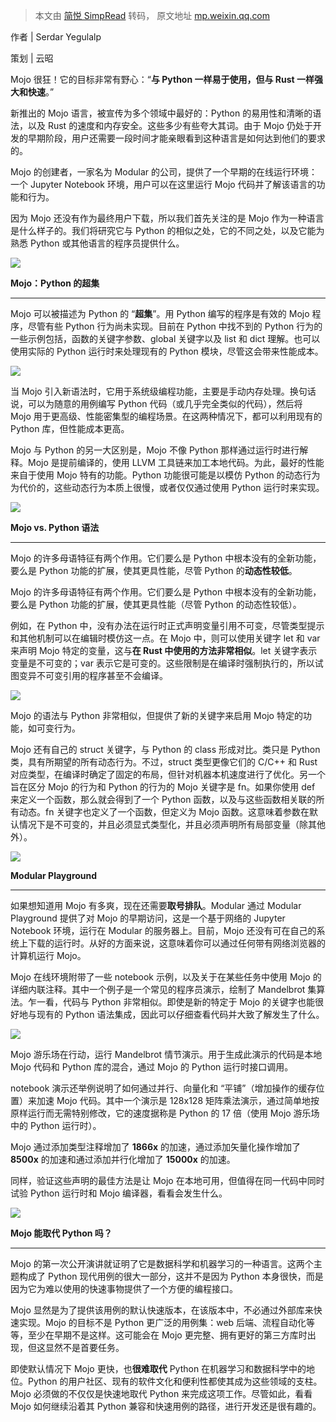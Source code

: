 > 本文由 [简悦 SimpRead](http://ksria.com/simpread/) 转码， 原文地址 [mp.weixin.qq.com](https://mp.weixin.qq.com/s/HB-BXBP4ss7Kx8lQyj6vMw)

作者 | Serdar Yegulalp

策划 | 云昭

Mojo 很狂！它的目标非常有野心：“**与 Python 一样易于使用，但与 Rust 一样强大和快速**。”

新推出的 Mojo 语言，被宣传为多个领域中最好的：Python 的易用性和清晰的语法，以及 Rust 的速度和内存安全。这些多少有些夸大其词。由于 Mojo 仍处于开发的早期阶段，用户还需要一段时间才能亲眼看到这种语言是如何达到他们的要求的。

Mojo 的创建者，一家名为 Modular 的公司，提供了一个早期的在线运行环境：一个 Jupyter Notebook 环境，用户可以在这里运行 Mojo 代码并了解该语言的功能和行为。

因为 Mojo 还没有作为最终用户下载，所以我们首先关注的是 Mojo 作为一种语言是什么样子的。我们将研究它与 Python 的相似之处，它的不同之处，以及它能为熟悉 Python 或其他语言的程序员提供什么。

![](https://mmbiz.qpic.cn/mmbiz_png/MOwlO0INfQoOJQQprmIGVMDdTdhZl4ib6SlG4gLUichgR8iaYjPK3ZttOJch09cCxSSgq7E1eLAlSa4af2VQFice2g/640?wx_fmt=png)

**Mojo：Python 的超集**

  



----------------------------

Mojo 可以被描述为 Python 的 “**超集**”。用 Python 编写的程序是有效的 Mojo 程序，尽管有些 Python 行为尚未实现。目前在 Python 中找不到的 Python 行为的一些示例包括，函数的关键字参数、global 关键字以及 list 和 dict 理解。也可以使用实际的 Python 运行时来处理现有的 Python 模块，尽管这会带来性能成本。

![](https://mmbiz.qpic.cn/mmbiz_png/MOwlO0INfQqJtuicaS3cibv5mtMnjB8Ihg1iaHGHYBeSibMg1d1ZmMxoCMNbicK21Kcun23owq6o5cj6xpiaJiaiaGRZvg/640?wx_fmt=png)

当 Mojo 引入新语法时，它用于系统级编程功能，主要是手动内存处理。换句话说，可以为随意的用例编写 Python 代码（或几乎完全类似的代码），然后将 Mojo 用于更高级、性能密集型的编程场景。在这两种情况下，都可以利用现有的 Python 库，但性能成本更高。

Mojo 与 Python 的另一大区别是，Mojo 不像 Python 那样通过运行时进行解释。Mojo 是提前编译的，使用 LLVM 工具链来加工本地代码。为此，最好的性能来自于使用 Mojo 特有的功能。Python 功能很可能是以模仿 Python 的动态行为为代价的，这些动态行为本质上很慢，或者仅仅通过使用 Python 运行时来实现。

![](https://mmbiz.qpic.cn/mmbiz_png/MOwlO0INfQoOJQQprmIGVMDdTdhZl4ib6ojD8pHUQOsKpMfyhXp67maIRcFLyAdv0lgYYV3OI2g2zwpRHL6ljYg/640?wx_fmt=png)

**Mojo vs. Python 语法**


--------------------------

Mojo 的许多母语特征有两个作用。它们要么是 Python 中根本没有的全新功能，要么是 Python 功能的扩展，使其更具性能，尽管 Python 的**动态性较低**。

Mojo 的许多母语特征有两个作用。它们要么是 Python 中根本没有的全新功能，要么是 Python 功能的扩展，使其更具性能（尽管 Python 的动态性较低）。

例如，在 Python 中，没有办法在运行时正式声明变量引用不可变，尽管类型提示和其他机制可以在编辑时模仿这一点。在 Mojo 中，则可以使用关键字 let 和 var 来声明 Mojo 特定的变量，这与**在 Rust 中使用的方法非常相似**。let 关键字表示变量是不可变的；var 表示它是可变的。这些限制是在编译时强制执行的，所以试图变异不可变引用的程序甚至不会编译。

![](https://mmbiz.qpic.cn/mmbiz_jpg/MOwlO0INfQqJtuicaS3cibv5mtMnjB8IhgGMpsHicnwnKX4MrLiboGkwtQdIgYwccOZkUgJzrL0oPPkiap6l23Ut70A/640?wx_fmt=jpeg)

Mojo 的语法与 Python 非常相似，但提供了新的关键字来启用 Mojo 特定的功能，如可变行为。

Mojo 还有自己的 struct 关键字，与 Python 的 class 形成对比。类只是 Python 类，具有所期望的所有动态行为。不过，struct 类型更像它们的 C/C++ 和 Rust 对应类型，在编译时确定了固定的布局，但针对机器本机速度进行了优化。另一个旨在区分 Mojo 的行为和 Python 的行为的 Mojo 关键字是 fn。如果你使用 def 来定义一个函数，那么就会得到了一个 Python 函数，以及与这些函数相关联的所有动态。fn 关键字也定义了一个函数，但定义为 Mojo 函数。这意味着参数在默认情况下是不可变的，并且必须显式类型化，并且必须声明所有局部变量（除其他外）。

![](https://mmbiz.qpic.cn/mmbiz_png/MOwlO0INfQoOJQQprmIGVMDdTdhZl4ib6O3T8iahkmTbcEjAuV6rXuzmq4SSibXZ8Tqk3TfvrIP54wMx2PtEYzraw/640?wx_fmt=png)

**Modular Playground**

  



-------------------------------

如果想知道用 Mojo 有多爽，现在还需要**取号排队**。Modular 通过 Modular Playground 提供了对 Mojo 的早期访问，这是一个基于网络的 Jupyter Notebook 环境，运行在 Modular 的服务器上。目前，Mojo 还没有可在自己的系统上下载的运行时。从好的方面来说，这意味着你可以通过任何带有网络浏览器的计算机运行 Mojo。

Mojo 在线环境附带了一些 notebook 示例，以及关于在某些任务中使用 Mojo 的详细内联注释。其中一个例子是一个常见的程序员演示，绘制了 Mandelbrot 集算法。乍一看，代码与 Python 非常相似。即使是新的特定于 Mojo 的关键字也能很好地与现有的 Python 语法集成，因此可以仔细查看代码并大致了解发生了什么。

![](https://mmbiz.qpic.cn/mmbiz_jpg/MOwlO0INfQqJtuicaS3cibv5mtMnjB8Ihglew3DBOcxFTXDHwN63iclde4lYt3WePZLiaZHxWoxZhJPibbXM2sHpURA/640?wx_fmt=jpeg)

Mojo 游乐场在行动，运行 Mandelbrot 情节演示。用于生成此演示的代码是本地 Mojo 代码和 Python 库的混合，通过 Mojo 的 Python 运行时接口调用。

notebook 演示还举例说明了如何通过并行、向量化和 “平铺”（增加操作的缓存位置）来加速 Mojo 代码。其中一个演示是 128x128 矩阵乘法演示，通过简单地按原样运行而无需特别修改，它的速度据称是 Python 的 17 倍（使用 Mojo 游乐场中的 Python 运行时）。

Mojo 通过添加类型注释增加了 **1866x** 的加速，通过添加矢量化操作增加了 **8500x** 的加速和通过添加并行化增加了 **15000x** 的加速。

同样，验证这些声明的最佳方法是让 Mojo 在本地可用，但值得在同一代码中同时试验 Python 运行时和 Mojo 编译器，看看会发生什么。

![](https://mmbiz.qpic.cn/mmbiz_png/MOwlO0INfQoOJQQprmIGVMDdTdhZl4ib6hstzqmSo5zAnrjSfHCLrHJscT0p587IuvAq9TqRlESXsnuhOSenJVQ/640?wx_fmt=png)

**Mojo 能取代 Python 吗？**


--------------------------

Mojo 的第一次公开演讲就证明了它是数据科学和机器学习的一种语言。这两个主题构成了 Python 现代用例的很大一部分，这并不是因为 Python 本身很快，而是因为它为难以使用的快速事物提供了一个方便的编程接口。

Mojo 显然是为了提供该用例的默认快速版本，在该版本中，不必通过外部库来快速实现。Mojo 的目标不是 Python 更广泛的用例集：web 后端、流程自动化等等，至少在早期不是这样。这可能会在 Mojo 更完整、拥有更好的第三方库时出现，但这显然不是首要任务。

即使默认情况下 Mojo 更快，也**很难取代** Python 在机器学习和数据科学中的地位。Python 的用户社区、现有的软件文化和便利性都使其成为这些领域的支柱。Mojo 必须做的不仅仅是快速地取代 Python 来完成这项工作。尽管如此，看看 Mojo 如何继续沿着其 Python 兼容和快速用例的路径，进行开发还是很有趣的。